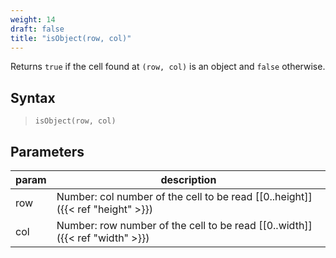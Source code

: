 ```yaml
---
weight: 14
draft: false
title: "isObject(row, col)"
---
```


Returns `true` if the cell found at `(row, col)` is an object and `false` otherwise.

## Syntax

> `isObject(row, col)`

## Parameters

| param    | description                                                                     |
|----------|---------------------------------------------------------------------------------|
| row      | Number: col number of the cell to be read [\[0..height\]]({{< ref "height" >}}) |
| col      | Number: row number of the cell to be read [\[0..width\]]({{< ref "width" >}})   |